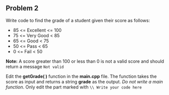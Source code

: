 ## Problem 2
Write code to find the grade of a student given their score as follows:

- 85 <= Excellent <= 100
- 75 <= Very Good < 85
- 65 <= Good < 75
- 50 <= Pass < 65
- 0 <= Fail < 50

**Note:** A score greater than 100 or less than 0 is not a valid score and should return a message `Not valid`

Edit the **getGrade( )** function in the **main.cpp** file. The function takes the score as input and returns a string **grade** as the output. *Do not write a main function*.
Only edit the part marked with `\\ Write your code here`